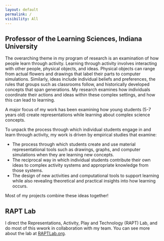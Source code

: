 ```yaml
---
layout: default
permalink: /
visibility: All
---
```


## Professor of the Learning Sciences, Indiana University

The overarching theme in my program of research is an examination of how people learn through activity. Learning through activity involves interacting with other people, physical objects, and ideas. Physical objects can range from actual flowers and drawings that label their parts to computer simulations. Similarly, ideas include individual beliefs and preferences, the rules that groups such as classrooms follow, and historically developed concepts that span generations. My research examines how individuals coordinate their actions and ideas within these complex settings, and how this can lead to learning.

A major focus of my work has been examining how young students (5-7 years old) create representations while learning about complex science concepts.

To unpack the process through which individual students engage in and learn through activity, my work is driven by empirical studies that examine:

- The process through which students create and use material representational tools such as drawings, graphs, and computer simulations when they are learning new concepts.
- The reciprocal way in which individual students contribute their own ideas to complex activity systems and appropriate knowledge from those systems.
- The design of new activities and computational tools to support learning while also revealing theoretical and practical insights into how learning occurs.


Most of my projects combine these ideas together! 

## RAPT Lab
I direct the Representations, Activity, Play and Technology (RAPT) Lab, and do most of this wwork in collaboration with my team. You can see more about the lab at  <a href="http://theraptlab.org" target="_blank">RAPTLab.org</a>.